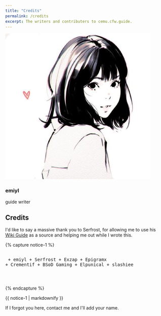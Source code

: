 ```yaml
---
title: "Credits"
permalink: /credits
excerpt: The writers and contributers to cemu.cfw.guide.
---
```


<link rel="stylesheet" href="https://use.fontawesome.com/releases/v5.6.1/css/all.css">

<div>
  <div class="credits">
    <div class="user">
      <img src="/assets/images/bio-photo.jpg">
    </div>
    <div class="user">
      <h3>emiyl</h3>
      <p>guide writer</p>
      <a class="social-icon" href="https://twitter.com/emiyl0" target="_blank">
        <i class="fab fa-twitter"></i>
      </a>
      <a class="social-icon" href="https://github.com/emiyl" target="_blank">
        <i class="fab fa-github"></i>
      </a>
      <a class="social-icon" href="https://paypal.me/emiyl/10" target="_blank">
        <i class="fab fa-paypal"></i>
      </a>
    </div>
  </div>
</div>

## Credits

I'd like to say a massive thank you to Serfrost, for allowing me to use his [Wiki Guide](https://wiki.cemu.info/wiki/Serfrosts_Cemu_Setup_Guide) as a source and helping me out while I wrote this.

{% capture notice-1 %}<pre><br>
    + emiyl
    + Serfrost
    + Exzap
    + Epigramx
    + Crementif
    + BSoD Gaming
    + Elpunical
    + slashiee


</pre>{% endcapture %}

<div class="notice">{{ notice-1 | markdownify }}</div>

If I forgot you here, contact me and I'll add your name.
